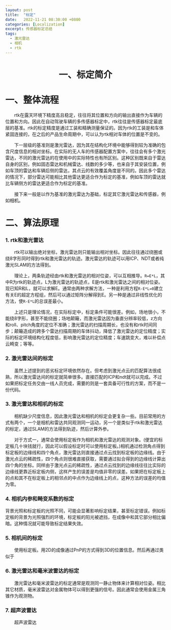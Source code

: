 ```yaml
---
layout: post
title:  "标定"
date:   2022-11-21 08:30:00 +0800
categories: [Localization]
excerpt: 传感器标定总结
tags:
  - 激光雷达
  - 相机
  - rtk
---
```


# <center>一、标定简介
# 一、整体流程
&emsp;&emsp;rtk在露天环境下精度高且稳定，往往将其位置和方向的输出直接作为车辆的位置和方向。因此在自动驾驶车辆的多传感器标定中，rtk往往是传感器标定最底层的基准。rtk的标定精度是通过工装和精确测量保证的。因为rtk的工装是和车体紧固连接的，在之后的产品生命周期中，可以认为rtk相对车体的位置是不变的。

&emsp;&emsp;下一层级的基准则是激光雷达，因为其在结构化环境中能够得到较为准确的包含尺度信息的相对坐标。在实际的无人车的传感器配置方案中，往往会有多个激光雷达，不同的激光雷达的在使用中的实际特性也有所区别。这种区别既来自于雷达自身的区别，例如固态雷达和机械雷达、线数的多少等，也来自于其安装位置，例如车顶的雷达和车辆后侧的雷达，其点云的有效覆盖角度是不同的。因此多个雷达的情况下，部分雷达可能相比其他雷达更适合作为标定的基准，例如车顶的雷达就比车辆侧方的雷达更适合作为标定的基准。

&emsp;&emsp;接下来一般是以作为基准的激光雷达为基础，标定其它激光雷达和传感器，例如相机。

# 二、算法原理
### 1. rtk和激光雷达
&emsp;&emsp;rtk可以输出绝对坐标，激光雷达则只能输出相对坐标。因此往往通过绕圈或绕8字形同时得到rtk和激光雷达的轨迹。激光雷达的轨迹可以用ICP、NDT或者纯激光SLAM的方法得到。

&emsp;&emsp;理论上，两条轨迹经由rtk和激光雷达的相对位姿，可以互相推导。`R=E*L`，其中R为rtk的轨迹点，L为激光雷达的轨迹点，E是rtk和激光雷达之间的相对位姿。现已知R和L，就可以求解E。通常由两种求解方法，一种是利用方程`R-E*L=0`建立有关E的超定方程组，然后可以通过矩阵分解得到E。另一种是通过非线性优化的方法，使`R-E*L`的总误差最小。

&emsp;&emsp;上述只是理论情况，在实际标定中，标定条件可能很差。例如，场地很小，不能绕8字形，甚至不能绕圈；场地颠簸，而激光雷达因为垂直分辨率较低，z方向和roll、pitch角度的定位不准确；激光雷达的扫描周期长，也没有和rtk时间同步；颠簸造成的跨多个雷达扫描周期的车体抖动，降低了激光雷达的定位精度；实际的标定环境结构化程度低，影响激光雷达的定位精度；车速跳变大，难以补偿点云畸变；等等。

### 2. 激光雷达间的标定
&emsp;&emsp;虽然上述提到的恶劣标定环境依然存在。但考虑到激光点云的匹配算法很成熟，所以激光雷达间的标定就简单很多。直接匹配的ICP和ndt就可以完成。不过如果把标定任务交由一线人员完成，需要的则是一套具备可行性的方案，而不是一份代码。

### 3. 激光雷达和相机的标定
&emsp;&emsp;相机缺少尺度信息，因此激光雷达和相机的标定会更复杂一些。目前常用的方式有两个，一个是相机和雷达共同观测同一运动，另一个是类似于rtk和激光雷达的标定，通过SLAM的方法得到轨迹，然后计算外参。

&emsp;&emsp;对于方式一，通常会使用标定板作为相机和激光雷达的观测对象。(便宜的标定板几十块钱就行，因此可以假设标定时可以使用标定板。)相机通过检测角点得到标定板的边缘线和四个角点，激光雷达则直接通过点云找到标定板的边缘线。由于激光点云的稀疏性，四个角点则很难直接获取，需要通过拟合得到的边缘线计算出四个角的坐标。同样由于激光点云的稀疏性，通过点云找到的边缘线往往比实际的边缘线更靠近标定板内侧，这样产生的误差是均值非零的误差。如果把在标定板上的点和其不在标定板上的相邻点的中点作为边缘线上的点，这种方法的误差的均值为零。

### 4. 相机内参和畸变系数的标定
背景光照和标定板的光照不同，可能会显著影响标定结果，甚至标定错误。例如标定板的背景为光照强烈的环境，标定板的阳光被遮挡，在成像中和其它部分相比偏暗。这种情况就可能导致标定结果失效。

### 5. 相机间的标定
&emsp;&emsp;使用标定板。用2D的成像通过PnP的方式得到3D的位置信息。然后再通过类似于

### 6. 激光雷达和毫米波雷达的标定
&emsp;&emsp;激光雷达和毫米波雷达的标定通常是观测同一静止物体来计算相对位姿。相比其它材质，毫米波雷达对金属物体可以得到更强的信号。因此通常会使用金属三角锥作为观测物。

### 7. 超声波雷达
&emsp;&emsp;超声波雷达
